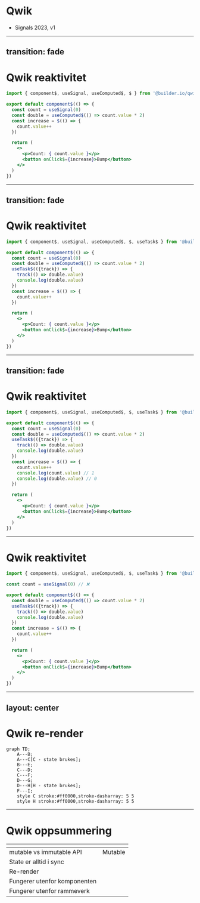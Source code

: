 # Qwik

- Signals 2023, v1

<logos-qwik-icon class="text-9xl scale-200 translate-x-3em translate-y-60px" />

---
transition: fade
---

# Qwik reaktivitet

```jsx
import { component$, useSignal, useComputed$, $ } from '@builder.io/qwik'

export default component$(() => {
  const count = useSignal(0)
  const double = useComputed$(() => count.value * 2)
  const increase = $(() => {
    count.value++
  })

  return (
    <>
      <p>Count: { count.value }</p>
      <button onClick$={increase}>Bump</button>
    </>
  )
})
```

---
transition: fade
---

# Qwik reaktivitet

```jsx {1,6-9}
import { component$, useSignal, useComputed$, $, useTask$ } from '@builder.io/qwik'

export default component$(() => {
  const count = useSignal(0)
  const double = useComputed$(() => count.value * 2)
  useTask$(({track}) => {
    track(() => double.value)
    console.log(double.value)
  })
  const increase = $(() => {
    count.value++
  })

  return (
    <>
      <p>Count: { count.value }</p>
      <button onClick$={increase}>Bump</button>
    </>
  )
})
```

---
transition: fade
---

# Qwik reaktivitet

```jsx {11-13}
import { component$, useSignal, useComputed$, $, useTask$ } from '@builder.io/qwik'

export default component$(() => {
  const count = useSignal(0)
  const double = useComputed$(() => count.value * 2)
  useTask$(({track}) => {
    track(() => double.value)
    console.log(double.value)
  })
  const increase = $(() => {
    count.value++
    console.log(count.value) // 1
    console.log(double.value) // 0
  })

  return (
    <>
      <p>Count: { count.value }</p>
      <button onClick$={increase}>Bump</button>
    </>
  )
})
```

---

# Qwik reaktivitet

```jsx {3}
import { component$, useSignal, useComputed$, $, useTask$ } from '@builder.io/qwik'

const count = useSignal(0) // ❌

export default component$(() => {
  const double = useComputed$(() => count.value * 2)
  useTask$(({track}) => {
    track(() => double.value)
    console.log(double.value)
  })
  const increase = $(() => {
    count.value++
  })

  return (
    <>
      <p>Count: { count.value }</p>
      <button onClick$={increase}>Bump</button>
    </>
  )
})
```

---
layout: center
---

# Qwik re-render

```mermaid
graph TD;
    A---B;
    A---C[C - state brukes];
    B---E;
    C---D;
    C---F;
    D---G;
    D---H[H - state brukes];
    F---I;
    style C stroke:#ff0000,stroke-dasharray: 5 5
    style H stroke:#ff0000,stroke-dasharray: 5 5
```

---

# Qwik oppsummering

|                                            | <logos-qwik-icon class="text-5xl"/>                          |
| ------------------------------------------ | ------------------------------------------------------------ |
| mutable vs immutable API                   | <span v-click>Mutable</span>                                 |
| State er alltid i sync                     | <emojione-cross-mark-button v-click class="text-2xl"/>       |
| Re-render                                  | <material-symbols-jump-to-element v-click class="text-3xl"/> |
| Fungerer utenfor komponenten               | <emojione-cross-mark-button v-click class="text-2xl"/>       |
| Fungerer utenfor rammeverk                 | <emojione-cross-mark-button v-click class="text-2xl"/>       |

<!--
Calling a 'use*()' method outside 'component$(() => { HERE })' is not allowed.
-->